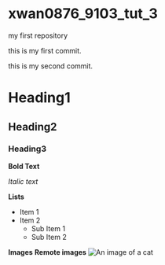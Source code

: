 # xwan0876_9103_tut_3
my first repository

this is my first commit.

this is my second commit.

# Heading1
## Heading2
### Heading3

**Bold Text**

*Italic text*

**Lists**
- Item 1
- Item 2
    - Sub Item 1
    - Sub Item 2

**Images**
**Remote images**
![An image of a cat](http://placekitten.com/200/300)